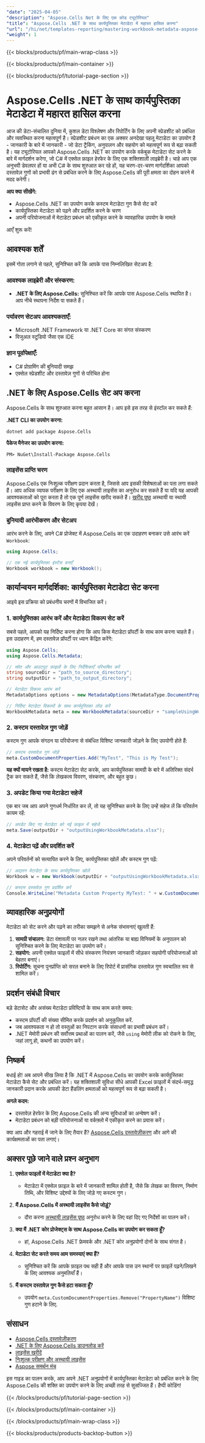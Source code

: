 ```yaml
---
"date": "2025-04-05"
"description": "Aspose.Cells Net के लिए एक कोड ट्यूटोरियल"
"title": "Aspose.Cells .NET के साथ कार्यपुस्तिका मेटाडेटा में महारत हासिल करना"
"url": "/hi/net/templates-reporting/mastering-workbook-metadata-aspose-cells-net/"
"weight": 1
---
```


{{< blocks/products/pf/main-wrap-class >}}

{{< blocks/products/pf/main-container >}}

{{< blocks/products/pf/tutorial-page-section >}}


# Aspose.Cells .NET के साथ कार्यपुस्तिका मेटाडेटा में महारत हासिल करना

आज की डेटा-संचालित दुनिया में, कुशल डेटा विश्लेषण और रिपोर्टिंग के लिए अपनी स्प्रेडशीट को प्रबंधित और व्यवस्थित करना महत्वपूर्ण है। स्प्रेडशीट प्रबंधन का एक अक्सर अनदेखा पहलू मेटाडेटा का उपयोग है - जानकारी के बारे में जानकारी - जो डेटा ट्रैकिंग, अनुपालन और सहयोग को महत्वपूर्ण रूप से बढ़ा सकती है। यह ट्यूटोरियल आपको Aspose.Cells .NET का उपयोग करके वर्कबुक मेटाडेटा सेट करने के बारे में मार्गदर्शन करेगा, जो C# में एक्सेल फ़ाइल हेरफेर के लिए एक शक्तिशाली लाइब्रेरी है। चाहे आप एक अनुभवी डेवलपर हों या अभी C# के साथ शुरुआत कर रहे हों, यह चरण-दर-चरण मार्गदर्शिका आपको दस्तावेज़ गुणों को प्रभावी ढंग से प्रबंधित करने के लिए Aspose.Cells की पूरी क्षमता का दोहन करने में मदद करेगी।

**आप क्या सीखेंगे:**
- Aspose.Cells .NET का उपयोग करके कस्टम मेटाडेटा गुण कैसे सेट करें
- कार्यपुस्तिका मेटाडेटा को पढ़ने और प्रदर्शित करने के चरण
- अपनी परियोजनाओं में मेटाडेटा प्रबंधन को एकीकृत करने के व्यावहारिक उपयोग के मामले

आएँ शुरू करें!

## आवश्यक शर्तें

इसमें गोता लगाने से पहले, सुनिश्चित करें कि आपके पास निम्नलिखित सेटअप है:

### आवश्यक लाइब्रेरी और संस्करण:
- **.NET के लिए Aspose.Cells:** सुनिश्चित करें कि आपके पास Aspose.Cells स्थापित है। आप नीचे स्थापना निर्देश पा सकते हैं।

### पर्यावरण सेटअप आवश्यकताएँ:
- Microsoft .NET Framework या .NET Core का संगत संस्करण
- विजुअल स्टूडियो जैसा एक IDE

### ज्ञान पूर्वापेक्षाएँ:
- C# प्रोग्रामिंग की बुनियादी समझ
- एक्सेल स्प्रेडशीट और दस्तावेज़ गुणों से परिचित होना

## .NET के लिए Aspose.Cells सेट अप करना

Aspose.Cells के साथ शुरुआत करना बहुत आसान है। आप इसे इस तरह से इंस्टॉल कर सकते हैं:

**.NET CLI का उपयोग करना:**

```bash
dotnet add package Aspose.Cells
```

**पैकेज मैनेजर का उपयोग करना:**

```plaintext
PM> NuGet\Install-Package Aspose.Cells
```

### लाइसेंस प्राप्ति चरण

Aspose.Cells एक निःशुल्क परीक्षण प्रदान करता है, जिससे आप इसकी विशेषताओं का पता लगा सकते हैं। आप अधिक व्यापक परीक्षण के लिए एक अस्थायी लाइसेंस का अनुरोध कर सकते हैं या यदि यह आपकी आवश्यकताओं को पूरा करता है तो एक पूर्ण लाइसेंस खरीद सकते हैं। [खरीद पृष्ठ](https://purchase.aspose.com/buy) अस्थायी या स्थायी लाइसेंस प्राप्त करने के विवरण के लिए कृपया देखें।

### बुनियादी आरंभीकरण और सेटअप

आरंभ करने के लिए, अपने C# प्रोजेक्ट में Aspose.Cells का एक उदाहरण बनाकर उसे आरंभ करें `Workbook`:

```csharp
using Aspose.Cells;

// एक नई कार्यपुस्तिका इंस्टेंस बनाएँ
Workbook workbook = new Workbook();
```

## कार्यान्वयन मार्गदर्शिका: कार्यपुस्तिका मेटाडेटा सेट करना

आइये इस प्रक्रिया को प्रबंधनीय चरणों में विभाजित करें।

### 1. कार्यपुस्तिका आरंभ करें और मेटाडेटा विकल्प सेट करें

सबसे पहले, आपको यह निर्दिष्ट करना होगा कि आप किस मेटाडेटा प्रॉपर्टी के साथ काम करना चाहते हैं। इस उदाहरण में, हम दस्तावेज़ प्रॉपर्टी पर ध्यान केंद्रित करेंगे:

```csharp
using Aspose.Cells;
using Aspose.Cells.Metadata;

// स्रोत और आउटपुट फ़ाइलों के लिए निर्देशिकाएँ परिभाषित करें
string sourceDir = "path_to_source_directory";
string outputDir = "path_to_output_directory";

// मेटाडेटा विकल्प आरंभ करें
MetadataOptions options = new MetadataOptions(MetadataType.DocumentProperties);

// निर्दिष्ट मेटाडेटा विकल्पों के साथ कार्यपुस्तिका लोड करें
WorkbookMetadata meta = new WorkbookMetadata(sourceDir + "sampleUsingWorkbookMetadata.xlsx", options);
```

### 2. कस्टम दस्तावेज़ गुण जोड़ें

कस्टम गुण आपके संगठन या परियोजना से संबंधित विशिष्ट जानकारी जोड़ने के लिए उपयोगी होते हैं:

```csharp
// कस्टम दस्तावेज़ गुण जोड़ें
meta.CustomDocumentProperties.Add("MyTest", "This is My Test");
```

**यह क्यों मायने रखता है:** कस्टम मेटाडेटा सेट करके, आप कार्यपुस्तिका सामग्री के बारे में अतिरिक्त संदर्भ ट्रैक कर सकते हैं, जैसे कि लेखकत्व विवरण, संस्करण, और बहुत कुछ।

### 3. अपडेट किया गया मेटाडेटा सहेजें

एक बार जब आप अपने गुणधर्म निर्धारित कर लें, तो यह सुनिश्चित करने के लिए उन्हें सहेज लें कि परिवर्तन कायम रहें:

```csharp
// अपडेट किए गए मेटाडेटा को नई फ़ाइल में सहेजें
meta.Save(outputDir + "outputUsingWorkbookMetadata.xlsx");
```

### 4. मेटाडेटा पढ़ें और प्रदर्शित करें

अपने परिवर्तनों को सत्यापित करने के लिए, कार्यपुस्तिका खोलें और कस्टम गुण पढ़ें:

```csharp
// अद्यतन मेटाडेटा के साथ कार्यपुस्तिका खोलें
Workbook w = new Workbook(outputDir + "outputUsingWorkbookMetadata.xlsx");

// कस्टम दस्तावेज़ गुण प्रदर्शित करें
Console.WriteLine("Metadata Custom Property MyTest: " + w.CustomDocumentProperties["MyTest"]);
```

## व्यावहारिक अनुप्रयोगों

मेटाडेटा को सेट करने और पढ़ने का तरीका समझने से अनेक संभावनाएं खुलती हैं:

1. **सामग्री संचालन:** डेटा वंशावली पर नज़र रखने तथा आंतरिक या बाह्य विनियमों के अनुपालन को सुनिश्चित करने के लिए मेटाडेटा का उपयोग करें।
2. **सहयोग:** अपनी एक्सेल फाइलों में सीधे संस्करण नियंत्रण जानकारी जोड़कर सहयोगी परियोजनाओं को बेहतर बनाएं।
3. **रिपोर्टिंग:** सूचना पुनर्प्राप्ति को सरल बनाने के लिए रिपोर्ट में प्रासंगिक दस्तावेज़ गुण स्वचालित रूप से शामिल करें।

## प्रदर्शन संबंधी विचार

बड़े डेटासेट और असंख्य मेटाडेटा प्रविष्टियों के साथ काम करते समय:

- कस्टम प्रॉपर्टी की संख्या सीमित करके प्रदर्शन को अनुकूलित करें.
- जब आवश्यकता न हो तो वस्तुओं का निपटान करके संसाधनों का प्रभावी प्रबंधन करें।
- .NET मेमोरी प्रबंधन की सर्वोत्तम प्रथाओं का पालन करें, जैसे `using` मेमोरी लीक को रोकने के लिए, जहां लागू हो, कथनों का उपयोग करें।

## निष्कर्ष

बधाई हो! अब आपने सीख लिया है कि .NET में Aspose.Cells का उपयोग करके कार्यपुस्तिका मेटाडेटा कैसे सेट और प्रबंधित करें। यह शक्तिशाली सुविधा सीधे आपकी Excel फ़ाइलों में संदर्भ-समृद्ध जानकारी प्रदान करके आपकी डेटा हैंडलिंग क्षमताओं को महत्वपूर्ण रूप से बढ़ा सकती है।

**अगले कदम:**
- दस्तावेज़ हेरफेर के लिए Aspose.Cells की अन्य सुविधाओं का अन्वेषण करें।
- मेटाडेटा प्रबंधन को बड़ी परियोजनाओं या वर्कफ़्लो में एकीकृत करने का प्रयास करें।

क्या आप और गहराई में जाने के लिए तैयार हैं? [Aspose.Cells दस्तावेज़ीकरण](https://reference.aspose.com/cells/net/) और आगे की कार्यक्षमताओं का पता लगाएं।

## अक्सर पूछे जाने वाले प्रश्न अनुभाग

1. **एक्सेल फाइलों में मेटाडेटा क्या है?**
   - मेटाडेटा में एक्सेल फ़ाइल के बारे में जानकारी शामिल होती है, जैसे कि लेखक का विवरण, निर्माण तिथि, और विशिष्ट उद्देश्यों के लिए जोड़े गए कस्टम गुण।

2. **मैं Aspose.Cells में अस्थायी लाइसेंस कैसे जोड़ूं?**
   - दौरा करना [अस्थायी लाइसेंस पृष्ठ](https://purchase.aspose.com/temporary-license/) अनुरोध करने के लिए वहां दिए गए निर्देशों का पालन करें।

3. **क्या मैं .NET कोर प्रोजेक्ट्स के साथ Aspose.Cells का उपयोग कर सकता हूँ?**
   - हां, Aspose.Cells .NET फ्रेमवर्क और .NET कोर अनुप्रयोगों दोनों के साथ संगत है।

4. **मेटाडेटा सेट करते समय आम समस्याएं क्या हैं?**
   - सुनिश्चित करें कि आपके फ़ाइल पथ सही हैं और आपके पास उन स्थानों पर फ़ाइलें पढ़ने/लिखने के लिए आवश्यक अनुमतियाँ हैं।

5. **मैं कस्टम दस्तावेज़ गुण कैसे हटा सकता हूँ?**
   - उपयोग `meta.CustomDocumentProperties.Remove("PropertyName")` विशिष्ट गुण हटाने के लिए.

## संसाधन

- [Aspose.Cells दस्तावेज़ीकरण](https://reference.aspose.com/cells/net/)
- [.NET के लिए Aspose.Cells डाउनलोड करें](https://releases.aspose.com/cells/net/)
- [लाइसेंस खरीदें](https://purchase.aspose.com/buy)
- [निःशुल्क परीक्षण और अस्थायी लाइसेंस](https://releases.aspose.com/cells/net/)
- [Aspose समर्थन मंच](https://forum.aspose.com/c/cells/9)

इस गाइड का पालन करके, आप अपने .NET अनुप्रयोगों में कार्यपुस्तिका मेटाडेटा को प्रबंधित करने के लिए Aspose.Cells की शक्ति का उपयोग करने के लिए अच्छी तरह से सुसज्जित हैं। हैप्पी कोडिंग!

{{< /blocks/products/pf/tutorial-page-section >}}

{{< /blocks/products/pf/main-container >}}

{{< /blocks/products/pf/main-wrap-class >}}

{{< blocks/products/products-backtop-button >}}